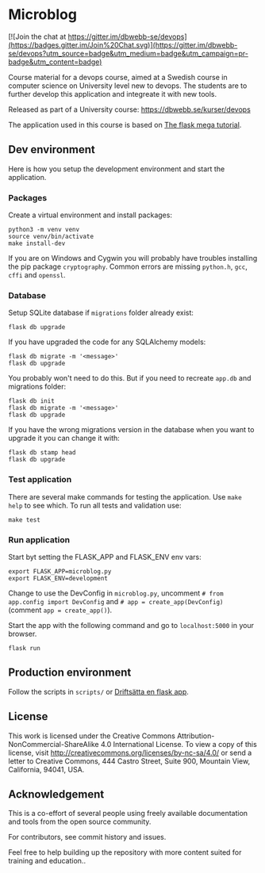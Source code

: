 # Microblog

[![Join the chat at https://gitter.im/dbwebb-se/devops](https://badges.gitter.im/Join%20Chat.svg)](https://gitter.im/dbwebb-se/devops?utm_source=badge&utm_medium=badge&utm_campaign=pr-badge&utm_content=badge)

Course material for a devops course, aimed at a Swedish course in computer science on University level new to devops. The students are to further develop this application and integreate it with new tools.

Released as part of a University course: https://dbwebb.se/kurser/devops

The application used in this course is based on [The flask mega tutorial](https://blog.miguelgrinberg.com/post/the-flask-mega-tutorial-part-i-hello-world).

## Dev environment

Here is how you setup the development environment and start the application.

### Packages

Create a virtual environment and install packages:

```
python3 -m venv venv
source venv/bin/activate
make install-dev
```

If you are on Windows and Cygwin you will probably have troubles installing the pip package `cryptography`. Common errors are missing `python.h`, `gcc`, `cffi` and `openssl`.

### Database

Setup SQLite database if `migrations` folder already exist:

```
flask db upgrade
```

If you have upgraded the code for any SQLAlchemy models:

```
flask db migrate -m '<message>'
flask db upgrade
```

You probably won't need to do this. But if you need to recreate `app.db` and migrations folder:

```
flask db init
flask db migrate -m '<message>'
flask db upgrade
```

If you have the wrong migrations version in the database when you want to upgrade it you can change it with:

```
flask db stamp head
flask db upgrade
```

### Test application

There are several make commands for testing the application. Use `make help` to see which. To run all tests and validation use:

```
make test
```

### Run application

Start byt setting the FLASK_APP and FLASK_ENV env vars:

```
export FLASK_APP=microblog.py
export FLASK_ENV=development
```

Change to use the DevConfig in `microblog.py`, uncomment `# from app.config import DevConfig` and `# app = create_app(DevConfig)` (comment `app = create_app()`).

Start the app with the following command and go to `localhost:5000` in your browser.

```
flask run
```

## Production environment

Follow the scripts in `scripts/` or [Driftsätta en flask app](https://dbwebb.se/kunskap/driftsatta-en-flask-app).

## License

This work is licensed under the Creative Commons Attribution-NonCommercial-ShareAlike 4.0 International License. To view a copy of this license, visit http://creativecommons.org/licenses/by-nc-sa/4.0/ or send a letter to Creative Commons, 444 Castro Street, Suite 900, Mountain View, California, 94041, USA.

## Acknowledgement

This is a co-effort of several people using freely available documentation and tools from the open source community.

For contributors, see commit history and issues.

Feel free to help building up the repository with more content suited for training and education..

